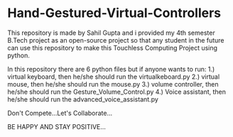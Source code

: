 # Hand-Gestured-Virtual-Controllers
This repository is made by Sahil Gupta and i provided my 4th semester B.Tech project as an open-source project so that any student in the future can use this repository to make this Touchless Computing Project using python.

In this repository there are 6 python files but if anyone wants to run: 
1.) virtual keyboard, then he/she should run the virtualkeboard.py 
2.) virtual mouse, then he/she should run the mouse.py 
3.) volume controller, then he/she should run the Gesture_Volume_Control.py
4.) Voice assistant, then he/she should run the advanced_voice_assistant.py

Don't Compete...Let's Collaborate...

BE HAPPY AND STAY POSITIVE...

